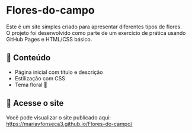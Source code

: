 # Flores-do-campo

Este é um site simples criado para apresentar diferentes tipos de flores.  
O projeto foi desenvolvido como parte de um exercício de prática usando GitHub Pages e HTML/CSS básico.

## 💐 Conteúdo
- Página inicial com título e descrição
- Estilização com CSS
- Tema floral 🌷

## 🔗 Acesse o site
Você pode visualizar o site publicado aqui:  https://mariavfonseca3.github.io/Flores-do-campo/
